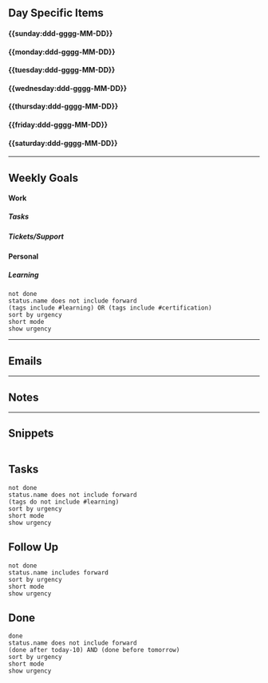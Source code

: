 ## Day Specific Items
#### {{sunday:ddd-gggg-MM-DD}}
#### {{monday:ddd-gggg-MM-DD}}
#### {{tuesday:ddd-gggg-MM-DD}}
#### {{wednesday:ddd-gggg-MM-DD}}
#### {{thursday:ddd-gggg-MM-DD}}
#### {{friday:ddd-gggg-MM-DD}}
#### {{saturday:ddd-gggg-MM-DD}}
---
## Weekly Goals
#### Work
##### Tasks
##### Tickets/Support
#### Personal
##### Learning
```tasks
not done 
status.name does not include forward
(tags include #learning) OR (tags include #certification)
sort by urgency
short mode
show urgency
```
---
## Emails
---
## Notes
---
## Snippets 
```
```
## Tasks
```tasks
not done 
status.name does not include forward
(tags do not include #learning)
sort by urgency
short mode
show urgency
```
## Follow Up
```tasks
not done 
status.name includes forward
sort by urgency
short mode
show urgency
```
## Done 
```tasks
done 
status.name does not include forward
(done after today-10) AND (done before tomorrow)
sort by urgency
short mode
show urgency
```
